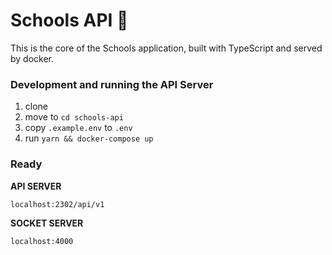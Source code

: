# Schools API 🚀

This is the core of the Schools application, built with TypeScript and served by docker.

### Development and running the API Server

1. clone
2. move to ``` cd schools-api ```
3. copy ``` .example.env ``` to ``` .env ```
4. run ``` yarn && docker-compose up ```

### Ready

**API SERVER**

``` localhost:2302/api/v1 ```

**SOCKET SERVER**

``` localhost:4000 ```